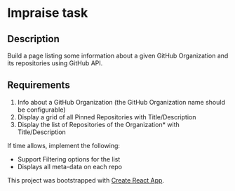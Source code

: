 # Impraise task

## Description

Build a page listing some information about a given GitHub Organization and its repositories using GitHub API.

## Requirements

1. Info about a GitHub Organization (the GitHub Organization name should be configurable)
2. Display a grid of all Pinned Repositories with Title/Description
3. Display the list of Repositories of the Organization* with Title/Description

If time allows, implement the following:

 - Support Filtering options for the list
 - Displays all meta-data on each repo

This project was bootstrapped with [Create React App](https://github.com/facebook/create-react-app).
